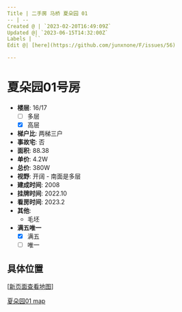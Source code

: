 ```yaml
---
Title | 二手房 马桥 夏朵园 01
-- | --
Created @ | `2023-02-20T16:49:09Z`
Updated @| `2023-06-15T14:32:00Z`
Labels | ``
Edit @| [here](https://github.com/junxnone/F/issues/56)

---
```

# 夏朵园01号房

- **楼层**: 16/17
  - [ ] 多层  
  - [x] 高层
- **梯户比**: 两梯三户
- **事故宅**: 否
- **面积**: 88.38
- **单价**: 4.2W
- **总价**: 380W
- **视野**: 开阔 - 南面是多层
- **建成时间**: 2008
- **挂牌时间**: 2022.10
- **看房时间**: 2023.2
- **其他**: 
  - 毛坯
- **满五唯一**
  - [x] 满五
  - [ ] 唯一

## 具体位置

[[新页面查看地图](https://junxnone.github.io/fmap/at/xdy01)]

[夏朵园01 map](https://junxnone.github.io/fmap/at/xdy01 ':include :type=iframe width=100% height=600px')
